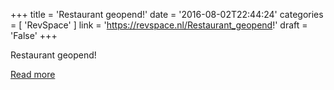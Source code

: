 +++
title = 'Restaurant geopend!'
date = '2016-08-02T22:44:24'
categories = [ 
 'RevSpace' 
] 
link = 'https://revspace.nl/Restaurant_geopend!'
draft = 'False'
+++

<div class="mw-content-ltr mw-parser-output" dir="ltr" lang="en-GB"><p><a class="mw-selflink selflink">Restaurant geopend!</a>
</p></div>

[Read more](https://revspace.nl/Restaurant_geopend!)